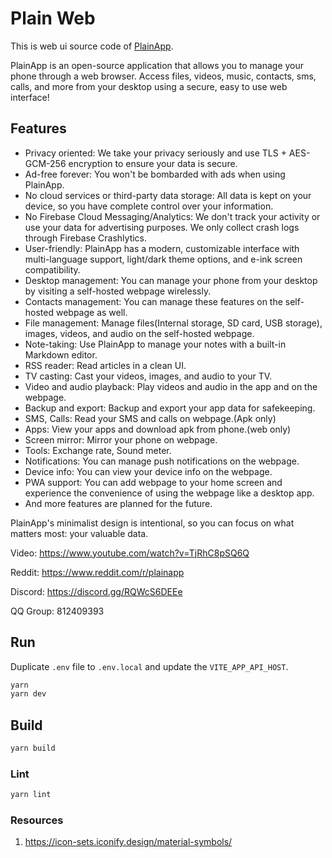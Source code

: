 # Plain Web

This is web ui source code of [PlainApp](https://github.com/ismartcoding/plain-app).

PlainApp is an open-source application that allows you to manage your phone through a web browser. Access files, videos, music, contacts, sms, calls, and more from your desktop using a secure, easy to use web interface!

## Features

- Privacy oriented: We take your privacy seriously and use TLS + AES-GCM-256 encryption to ensure your data is secure.
- Ad-free forever: You won't be bombarded with ads when using PlainApp.
- No cloud services or third-party data storage: All data is kept on your device, so you have complete control over your information.
- No Firebase Cloud Messaging/Analytics: We don't track your activity or use your data for advertising purposes. We only collect crash logs through Firebase Crashlytics.
- User-friendly: PlainApp has a modern, customizable interface with multi-language support, light/dark theme options, and e-ink screen compatibility.
- Desktop management: You can manage your phone from your desktop by visiting a self-hosted webpage wirelessly.
- Contacts management: You can manage these features on the self-hosted webpage as well.
- File management: Manage files(Internal storage, SD card, USB storage), images, videos, and audio on the self-hosted webpage.
- Note-taking: Use PlainApp to manage your notes with a built-in Markdown editor.
- RSS reader: Read articles in a clean UI.
- TV casting: Cast your videos, images, and audio to your TV.
- Video and audio playback: Play videos and audio in the app and on the webpage.
- Backup and export: Backup and export your app data for safekeeping.
- SMS, Calls: Read your SMS and calls on webpage.(Apk only)
- Apps: View your apps and download apk from phone.(web only)
- Screen mirror: Mirror your phone on webpage.
- Tools: Exchange rate, Sound meter.
- Notifications: You can manage push notifications on the webpage.
- Device info: You can view your device info on the webpage.
- PWA support: You can add webpage to your home screen and experience the convenience of using the webpage like a desktop app.
- And more features are planned for the future.

PlainApp's minimalist design is intentional, so you can focus on what matters most: your valuable data.

Video: https://www.youtube.com/watch?v=TjRhC8pSQ6Q

Reddit: https://www.reddit.com/r/plainapp

Discord: https://discord.gg/RQWcS6DEEe

QQ Group: 812409393

## Run

Duplicate `.env` file to `.env.local` and update the `VITE_APP_API_HOST`.

```sh
yarn
yarn dev
```

## Build

```sh
yarn build
```

### Lint

```sh
yarn lint
```


### Resources

1. https://icon-sets.iconify.design/material-symbols/
